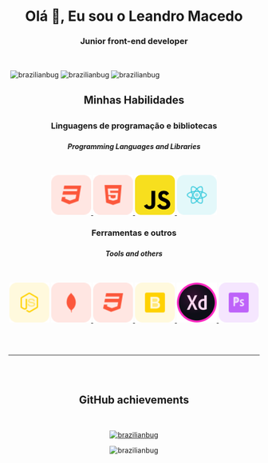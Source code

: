 <h1 align="center">Olá 👋, Eu sou o Leandro Macedo</h1>
<h3 align="center">Junior front-end developer</h3>
<br>
<p>&nbsp;<img align="center" src="https://github-readme-stats.vercel.app/api?username=brazilianbug&show_icons=true&locale=en" alt="brazilianbug" />
<img align="center" src="https://github-readme-stats.vercel.app/api/top-langs?username=brazilianbug&show_icons=true&locale=en&layout=compact" alt="brazilianbug" />
<img align="center" src="https://github-readme-streak-stats.herokuapp.com/?user=brazilianbug&" alt="brazilianbug" />
</p>
<h2 align="center">Minhas Habilidades<h2>

<h3 align="center">Linguagens de programação e bibliotecas<h3>
<h4 align="center"> <i>
Programming Languages ​​and Libraries</i> </h4>
<br>
<p align="center"> 
<!--CSS--> 
<a href="https://www.w3schools.com/css/" target="_blank"> <img src="assets/css.svg" alt="css3" width="80" height="80"/> </a> 
<!--HTML--> 
<a href="https://www.w3.org/html/" target="_blank"> <img src="assets/html.svg" alt="html5" width="80" height="80"/> </a> 
<!--JAVASCRIPT--> 
<a href="https://developer.mozilla.org/en-US/docs/Web/JavaScript" target="_blank"> <img src="assets/javascript.svg" alt="javascript" width="80" height="80"/> </a>
<!--REACT--> 
<a href="https://reactjs.org/" target="_blank"> <img src="assets/react.svg" alt="react" width="80" height="80"/> </a></p>

<h3 align="center">Ferramentas e outros<h3>
<h4 align="center"> <i>Tools and others</i> </h4>
<br>
<p align="center"> 
<!--Node.js--> 
 <a href="https://nodejs.org" target="_blank"> <img src="assets/nodejs.svg" alt="nodejs" width="80" height="80"/></a>
<!--MongoDB--> 
 <a href="https://www.mongodb.com/" target="_blank"> <img src="assets/mongodb.svg" alt="mongodb" width="80" height="80"/> </a>
<!--Bulma--> 
<a href="https://bulma.io/" target="_blank"> <img src="assets/css.svg" alt="bulma" width="80" height="80"/> </a> 
<!--Bootstrap-->
<a href="https://getbootstrap.com" target="_blank"> <img src="assets/bootstrap.svg" alt="bootstrap" width="80" height="80"/> </a>
<!--AdobeXD--> 
</a> <a href="https://www.adobe.com/products/xd.html" target="_blank"> <img src="assets/adobexd.svg" alt="xd" width="80" height="80"/> </a>
<!--PhotoShop--> 
<a href="https://www.photoshop.com/en" target="_blank"> <img src="assets/photoshop.svg" alt="photoshop" width="80" height="80"/></a>
</p>

<br>
<br>
<hr>
<br>
<br>
<h2 align="center">GitHub achievements</h2>
<br>
<p align="center"> <a href="https://github.com/ryo-ma/github-profile-trophy"><img src="https://github-profile-trophy.vercel.app/?username=brazilianbug" alt="brazilianbug" /></a> </p>

<p align="center"> <img src="https://komarev.com/ghpvc/?username=brazilianbug&label=Profile%20views&color=0e75b6&style=flat" alt="brazilianbug" /> </p>









<p></p>

<p></p>